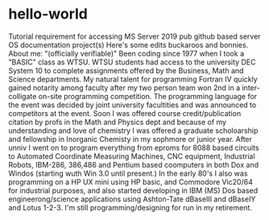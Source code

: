 # hello-world
Tutorial requirement for accessing MS Server 2019 pub github based server OS documentation project(s)
Here's some edits buckaroos and bonnies.
About me: "(officially verifiable)" Been coding since 1977 when I took a "BASIC" class as WTSU. WTSU students had access to the university DEC System 10 to complete assignments offered by the Business, Math and Science departments. My natural talent for programming Fortran IV quickly gained notarity among faculty after my two person team won 2nd in a inter-colligate on-site programming competition. The programming language for the event was decided by joint university facultities and was announced to competitors at the event. Soon I was offered course credit/publication citation by profs in the Math and Physics dept and because of my understanding and love of chemistry I was offered a graduate scholoarship and fellowship in Inorganic Chemisty in my sophmore or junior year.  After unniv I went on to program everything from eproms for 8088 based circuits to Automated Coordinate Measuring Machines, CNC equipment, Industrial Robots, IBM-286, 386,486 and Pentium based coomputers in both Dox and Windos (starting wuth Win 3.0 until present.) In the early 80's I also was programming on a HP UX mini using HP basic, and Commodore Vic20/64 for industrial purposes, and also started developing in IBM (MS) Dos based engineerong/science applications using Ashton-Tate dBaseIII and dBaseIY and Lotus 1-2-3. I'm still programming/designing for run in my retirement.
